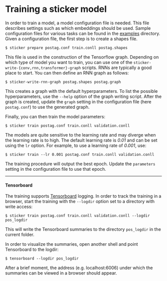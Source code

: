 # Training a sticker model

In order to train a model, a model configuration file is needed. This file
describes settings such as which embeddings should be used. Sample
configuration files for various tasks can be found in the [examples](examples/)
directory. Given a configuration file, the first step is to create a shapes
file.

~~~shell
$ sticker prepare postag.conf train.conll postag.shapes
~~~

This file is used in the construction of the Tensorflow
graph. Depending on which type of model you want to train, you can use
one of the `sticker-write-{conv,rnn,transformer}-graph` scripts. RNNs
are typically a good place to start. You can then define an RNN graph
as follows:

~~~shell
$ sticker-write-rnn-graph postag.shapes postag.graph
~~~

This creates a graph with the default hyperparameters. To list the
possible hyperparameters, use the `--help` option of the graph writing
script. After the graph is created, update the `graph` setting in the
configuration file (here `postag.conf`) to use the generated graph.

Finally, you can then train the model parameters:

~~~shell
$ sticker train postag.conf train.conll validation.conll
~~~

The models are quite sensitive to the learning rate and may diverge
when the learning rate is to high. The default learning rate is *0.01*
and can be set using the `lr` option. For example, to use a learning
rate of *0.001*, use:

~~~shell
$ sticker train --lr 0.001 postag.conf train.conll validation.conll
~~~

The training procedure will output the best epoch. Update the
`parameters` setting in the configuration file to use that epoch.

______

#### Tensorboard

The training supports
[Tensorboard](https://www.tensorflow.org/guide/summaries_and_tensorboard)
logging. In order to track the training
in a browser, start the training with the `--logdir` option set to a directory 
with write access: 

~~~shell
$ sticker train postag.conf train.conll validation.conll --logdir pos_logdir
~~~

This will write the Tensorboard summaries to the directory `pos_logdir` in
the current folder.

In order to visualize the summaries, open another shell and point 
Tensorboard to the logdir:

~~~shell
$ tensorboard --logdir pos_logdir
~~~

After a brief moment, the address (e.g. localhost:6006) under which the 
summaries can be viewed in a browser should appear.
